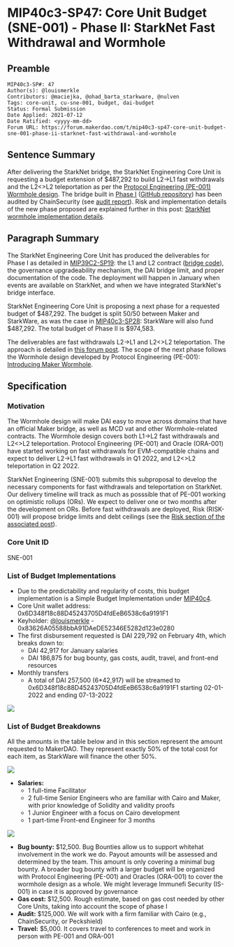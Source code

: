 # MIP40c3-SP47: Core Unit Budget (SNE-001) - Phase II: StarkNet Fast Withdrawal and Wormhole

## Preamble

```
MIP40c3-SP#: 47
Author(s): @louismerkle
Contributors: @maciejka, @ohad_barta_starkware, @nulven  
Tags: core-unit, cu-sne-001, budget, dai-budget
Status: Formal Submission
Date Applied: 2021-07-12
Date Ratified: <yyyy-mm-dd>
Forum URL: https://forum.makerdao.com/t/mip40c3-sp47-core-unit-budget-sne-001-phase-ii-starknet-fast-withdrawal-and-wormhole
```

## Sentence Summary

After delivering the StarkNet bridge, the StarkNet Engineering Core Unit is requesting a budget extension of $487,292 to build L2->L1 fast withdrawals and the L2<>L2 teleportation as per the [Protocol Engineering (PE-001) Wormhole design](https://forum.makerdao.com/t/introducing-maker-wormhole/11550). The bridge built in [Phase I](https://github.com/makerdao/mips/blob/master/MIP39/MIP39c2-Subproposals/MIP39c2-SP19.md#proposed-roadmap) ([GitHub repository](https://github.com/makerdao/starknet-dai-bridge)) has been audited by ChainSecurity (see [audit report](https://chainsecurity.com/security-audit/makerdao-starknet-dai-bridge/)). Risk and implementation details of the new phase proposed are explained further in this post: [StarkNet wormhole implementation details](https://forum.makerdao.com/t/starknet-wormhole-implementation-details/12042).

## Paragraph Summary

The StarkNet Engineering Core Unit has produced the deliverables for Phase I as detailed in [MIP39C2-SP19](https://github.com/makerdao/mips/blob/master/MIP39/MIP39c2-Subproposals/MIP39c2-SP19.md#proposed-roadmap): the L1 and L2 contract ([bridge code](https://github.com/makerdao/starknet-dai-bridge)), the governance upgradeability mechanism, the DAI bridge limit, and proper documentation of the code. The deployment will happen in January when events are available on StarkNet, and when we have integrated StarkNet's bridge interface.

StarkNet Engineering Core Unit is proposing a next phase for a requested budget of $487,292. The budget is split 50/50 between Maker and StarkWare, as was the case in [MIP40c3-SP28](https://github.com/makerdao/mips/blob/master/MIP40/MIP40c3-Subproposals/MIP40c3-SP28.md): StarkWare will also fund $487,292. The total budget of Phase II is $974,583.

The deliverables are fast withdrawals L2->L1 and L2<>L2 teleportation. The approach is detailed in [this forum post](https://forum.makerdao.com/t/starknet-wormhole-implementation-details/12042). The scope of the next phase follows the Wormhole design developed by Protocol Engineering (PE-001): [Introducing Maker Wormhole](https://forum.makerdao.com/t/introducing-maker-wormhole/11550).

## Specification

### Motivation

The Wormhole design will make DAI easy to move across domains that have an official Maker bridge, as well as MCD vat and other Wormhole-related contracts. The Wormhole design covers both L1->L2 fast withdrawals and L2<>L2 teleportation. Protocol Engineering (PE-001) and Oracle (ORA-001) have started working on fast withdrawals for EVM-compatible chains and expect to deliver L2->L1 fast withdrawals in Q1 2022, and L2<>L2 teleportation in Q2 2022.

StarkNet Engineering (SNE-001) submits this subproposal to develop the necessary components for fast withdrawals and teleportation on StarkNet. Our delivery timeline will track as much as posssible that of PE-001 working on optimistic rollups (ORs). We expect to deliver one or two months after the development on ORs. Before fast withdrawals are deployed, Risk (RISK-001) will propose bridge limits and debt ceilings (see the [Risk section of the associated post](https://forum.makerdao.com/t/starknet-wormhole-implementation-details/12042#risk-remediation-17)).

### Core Unit ID

SNE-001

### List of Budget Implementations

* Due to the predictability and regularity of costs, this budget implementation is a Simple Budget Implementation under [MIP40c4](https://github.com/makerdao/mips/blob/master/MIP40/mip40.md#mip40c4-budget-implementation-details).
* Core Unit wallet address: 0x6D348f18c88D45243705D4fdEeB6538c6a9191F1
* Keyholder: [@louismerkle](https://forum.makerdao.com/u/louismerkle) - 0x83626A05588bbA91DAeDE52346E5282d123e0280
* The first disbursement requested is DAI 229,792 on February 4th, which breaks down to:
  * DAI 42,917 for January salaries
  * DAI 186,875 for bug bounty, gas costs, audit, travel, and front-end resources
* Monthly transfers
  * A total of DAI 257,500 (6*42,917) will be streamed to 0x6D348f18c88D45243705D4fdEeB6538c6a9191F1 starting 02-01-2022 and ending 07-13-2022

![](https://github.com/makerdao/mips/blob/master/MIP40/MIP40c3-Subproposals/supporting_materials/MIP40c3-SP47/implementation.png)

### List of Budget Breakdowns

All the amounts in the table below and in this section represent the amount requested to MakerDAO. They represent exactly 50% of the total cost for each item, as StarkWare will finance the other 50%.

![](https://github.com/makerdao/mips/blob/master/MIP40/MIP40c3-Subproposals/supporting_materials/MIP40c3-SP47/breakdown-table1.png)

- **Salaries:**
	- 1 full-time Facilitator
	- 2 full-time Senior Engineers who are familiar with Cairo and Maker, with prior knowledge of Solidity and validity proofs
	- 1 Junior Engineer with a focus on Cairo development
	- 1 part-time Front-end Engineer for 3 months

![](https://github.com/makerdao/mips/blob/master/MIP40/MIP40c3-Subproposals/supporting_materials/MIP40c3-SP47/breakdown-table2.png)

- **Bug bounty:** $12,500. Bug Bounties allow us to support whitehat involvement in the work we do. Payout amounts will be assessed and determined by the team. This amount is only covering a minimal bug bounty. A broader bug bounty with a larger budget will be organized with Protocol Engineering (PE-001) and Oracles (ORA-001) to cover the wormhole design as a whole. We might leverage Immunefi Security (IS-001) in case it is approved by governance
- **Gas cost:** $12,500. Rough estimate, based on gas cost needed by other Core Units, taking into account the scope of phase I
- **Audit:** $125,000. We will work with a firm familiar with Cairo (e.g., ChainSecurity, or Peckshield)
- **Travel:** $5,000. It covers travel to conferences to meet and work in person with PE-001 and ORA-001
